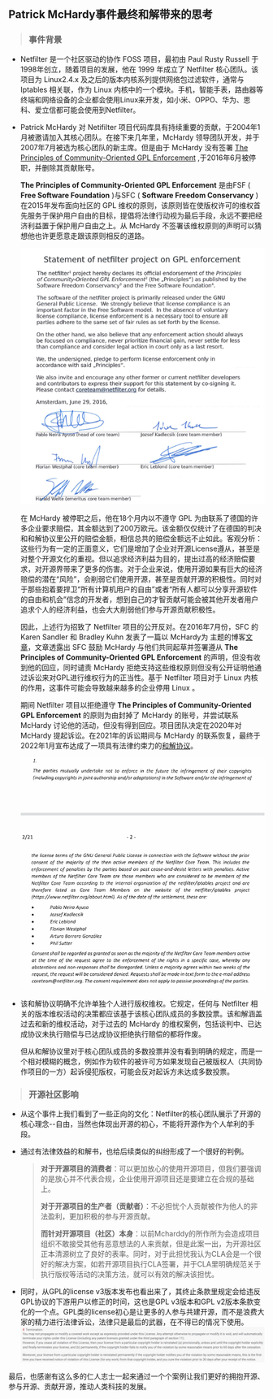 ## Patrick McHardy事件最终和解带来的思考

> ### 事件背景
- Netfilter 是一个社区驱动的协作 FOSS 项目，最初由 Paul Rusty Russell 于1998年创立，随着项目的发展，他在 1999 年成立了 Netfilter 核心团队。该项目为 Linux2.4.x 及之后的版本内核系列提供网络包过滤软件，通常与 Iptables 相关联，作为 Linux 内核中的一个模块。手机，智能手表，路由器等终端和网络设备的企业都会使用Linux来开发，如小米、OPPO、华为、思科、爱立信都可能会使用到Netfilter。

- Patrick McHardy 对 Netifilter 项目代码库具有持续重要的贡献，于2004年1月被邀请加入其核心团队。在接下来几年里，McHardy 领导团队开发，并于2007年7月被选为核心团队的新主席。但是由于 McHardy 没有签署 [The Principles of Community-Oriented GPL Enforcement][2] ,于2016年6月被停职，并删除其贡献账号。

    **The Principles of Community-Oriented GPL Enforcement** 是由FSF ( **Free Software Foundation** )与SFC ( **Software Freedom Conservancy** )在2015年发布面向社区的 GPL 维权的原则，该原则皆在使版权许可的维权首先服务于保护用户自由的目标，提倡将法律行动视为最后手段，永远不要把经济利益置于保护用户自由之上。从 McHardy 不签署该维权原则的声明可以猜想他也许更愿意走跟该原则相反的道路。
    
    ![Image](img/Netfilter2.png)

    在 McHardy 被停职之后，他在18个月内以不遵守 GPL 为由联系了德国的许多企业要求赔偿，其金额达到了200万欧元。该金额仅仅统计了在德国的判决和和解协议里公开的赔偿金额，相信总共的赔偿金额远不止如此。客观分析：这些行为有一定的正面意义，它们是增加了企业对开源License遵从，甚至是对整个开源文化的重视。但以追求经济利益为目的，提出过高的经济赔偿要求，对开源界带来了更多的伤害。对于企业来说，使用开源如果有巨大的经济赔偿的潜在“风险”，会削弱它们使用开源，甚至是贡献开源的积极性。同时对于那些抱着要捍卫“所有计算机用户的自由”或者“所有人都可以分享开源软件的自由和机会”信念的开发者，想到自己的才智贡献可能会被其他开发者用户追求个人的经济利益，也会大大削弱他们参与开源贡献积极性。
    
    因此，上述行为招致了 Netfilter 项目的公开反对。在2016年7月份，SFC 的 Karen Sandler 和 Bradley Kuhn 发表了一篇以 McHardy为 主题的博客[文章][4]，文章透露出 SFC 鼓励 McHardy 与他们共同起草并签署遵从 **The Principles of Community-Oriented GPL Enforcement** 的声明，但没有收到他的回应，同时谴责 McHardy 拒绝支持这些维权原则但没有公开证明他通过诉讼来对GPL进行维权行为的正当性。基于 Netfilter 项目对于 Linux 内核的作用，这事件可能会导致越来越多的企业停用 Linux 。

    期间 Netfilter 项目以拒绝遵守 **The Principles of Community-Oriented GPL Enforcement** 的原则为由封掉了 McHardy 的账号，并尝试联系 McHardy 讨论他的活动，但没有得到回应。项目团队决定在2020年对 McHardy 提起诉讼。在2021年的诉讼期间与 McHardy 的联系恢复，最终于2022年1月宣布达成了一项具有法律约束力的[和解协议][3]。

    ![Image](img/Netfilter.png)

- 该和解协议明确不允许单独个人进行版权维权。它规定，任何与 Netfilter 相关的版本维权活动的决策都应该基于该核心团队成员的多数投票。该和解涵盖过去和新的维权活动，对于过去的 McHardy 的维权案例，包括谈判中、已达成协议未执行赔偿与已达成协议拒绝执行赔偿的都将作废。

   但从和解协议里对于核心团队成员的多数投票并没有看到明确的规定，而是一个相对模糊的概念，例如作为软件的被许可方如果发现自己被版权人（共同协作项目的一方）起诉侵犯版权，可能会反对起诉方未达成多数投票。

> ### 开源社区影响
- 从这个事件上我们看到了一些正向的文化：Netfilter的核心团队展示了开源的核心理念--自由，当然也体现出开源的初心，不能将开源作为个人牟利的手段。


- 通过有法律效益的和解书，也给后续类似的纠纷形成了一个很好的判例。
  > **对于开源项目的消费者**：可以更加放心的使用开源项目，但我们要强调的是放心并不代表合规，企业使用开源项目还是要建立在合规的基础上。
  >
  > **对于开源项目的生产者（贡献者）**：不必担忧个人贡献被作为他人的非法盈利，更加积极的参与开源贡献。
  >
  > **而针对开源项目（社区）本身**：以前Mcharddy的所作所为会造成项目组织不敢接受其他有恶意想法的人来贡献，但是此案一出，为开源社区正本清源树立了良好的表率。同时，对于此担忧我认为CLA会是一个很好的解决方案，如若开源项目执行CLA签署，并于CLA里明确规范关于执行版权等活动的决策方法，就可以有效的解决该担忧。

- 同时，从GPL的license v3版本发布也看出来了，其终止条款里规定会给违反GPL协议的下游用户以修正的时间，这也是GPL v3版本和GPL v2版本条款变化的一个点。GPL类的license初心是让更多的人参与共建开源，而不是浪费大家的精力进行法律诉讼，法律只是最后的武器，在不得已的情况下使用。
    ![Image](img/Netfilter3.png)

最后，也感谢有这么多的仁人志士一起来通过一个个案例让我们更好的拥抱开源、参与开源、贡献开源，推动人类科技的发展。



    
    




[1]:https://compliance.openeuler.org/license/680

[2]:https://www.netfilter.org/files/statement.pdf

[3]:https://www.netfilter.org/files/2022-01-24-Translation_Court_Order_and_Settlement.pdf

[4]:https://sfconservancy.org/blog/2016/jul/19/patrick-mchardy-gpl-enforcement/